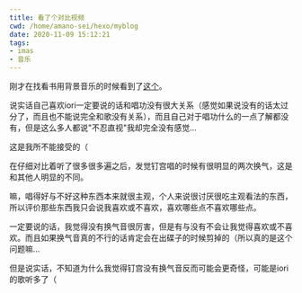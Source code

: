 ```yaml
---
title: 看了个对比视频
cwd: /home/amano-sei/hexo/myblog
date: 2020-11-09 15:12:21
tags:
- imas
- 音乐
---
```


刚才在找看书用背景音乐的时候看到了[这个](https://www.bilibili.com/video/BV1Ls411r77B)。

说实话自己喜欢iori一定要说的话和唱功没有很大关系（感觉如果说没有的话太过分了，而且也不能说完全和歌没有关系），而且自己对于唱功什么的一点了解都没有，但是这么多人都说"不忍直视"我却完全没有感觉...

这是我所不能接受的（

在仔细对比着听了很多很多遍之后，发觉钉宫唱的时候有很明显的两次换气，这是和其他人明显的不同。

嘛，唱得好与不好这种东西本来就很主观，个人来说很讨厌很吃主观看法的东西，所以评价那些东西我只会说我喜欢或不喜欢，喜欢哪些点不喜欢哪些点。

一定要说的话，我觉得没有换气音很厉害，但是有与没有不会让我觉得喜欢或不喜欢。而且如果换气音真的不行的话肯定会在出碟子的时候剪掉的（所以真的是这个问题嘛...

但是说实话，不知道为什么我觉得钉宫没有换气音反而可能会更奇怪，可能是iori的歌听多了（

